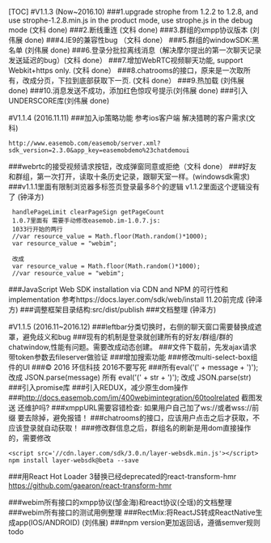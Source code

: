 [TOC]
#V1.1.3 (Now~2016.10)
###1.upgrade strophe from 1.2.2 to 1.2.8, and use strophe-1.2.8.min.js in the product mode, use strophe.js in the debug mode (文科 done)
###2.断线重连 (文科 done)
###3.群组的xmpp协议版本  (刘伟展 done)
###4.IE9的兼容性bug （文科 done）
###5.群组的windowSDK:黑名单 (刘伟展 done)
###6.登录分批拉离线消息（解决摩尔提出的第一次聊天记录发送延迟的bug）(文科 done）
###7.增加WebRTC视频聊天功能, support Webkit+https only. (文科 done）
###8.chatrooms的接口，原来是一次取所有，改成分页，下拉到底部获取下一页. (文科 done）
###9.热加载 (刘伟展 done)
###10.消息发送不成功，添加红色惊叹号提示(刘伟展 done)
###引入UNDERSCORE库(刘伟展 done)

#V1.1.4 (2016.11.11)
###加入ip策略功能 参考ios客户端 解决猎聘的客户需求(文科)

```
http://www.easemob.com/easemob/server.xml?sdk_version=2.3.0&app_key=easemobdemo%23chatdemoui
```
###webrtc的接受视频请求按钮，改成弹窗同意或拒绝（文科 done）
###好友和群组，第一次打开，读取十条历史记录，跟聊天室一样。(windowsdk需求)
###v1.1.1里面有限制浏览器多标签页登录最多8个的逻辑 v1.1.2里面这个逻辑没有了 (钟泽方)

```
 handlePageLimit clearPageSign getPageCount
 1.0.7里面有 需要手动修改easemob.im-1.0.7.js:
 1033行开始的两行
 //var resource_value = Math.floor(Math.random()*1000);
 var resource_value = "webim";
 
 改成
 var resource_value = Math.floor(Math.random()*1000);
 //var resource_value = "webim";
```

###JavaScript Web SDK installation via CDN and NPM 的可行性和implementation 参考https://docs.layer.com/sdk/web/install 11.20前完成  (钟泽方)
###调整框架目录结构:src/dist/publish
###文档整理 (钟泽方)

#V1.1.5 (2016.11~2016.12)
###leftbar分类切换时，右侧的聊天窗口需要替换成遮罩，避免歧义和bug
###现有的机制是登录就创建所有的好友/群组/群的chatwindow,性能有问题。需要改成动态创建。
###文件下载前，先发ajax请求带token参数去fileserver做验证
###增加搜索功能
###修改multi-select-box组件的UI
###© 2016 环信科技  2016不要写死
###所有eval('(' + message + ')');  改成 JSON.parse(message)  所有 eval('(' + str + ')');  改成 JSON.parse(str)  
###引入promise库
###引入REDUX，减少原生dom操作
###http://docs.easemob.com/im/400webimintegration/60toolrelated 截图发送 还维护吗?
###xmppURL需要容错检查: 如果用户自己加了ws://或者wss://前缀 要去除掉，避免报错！
###chatrooms的接口，应该用户点击之后才获取，不应该登录就自动获取！
###修改群信息之后，群组名的刷新是用dom直接操作的，需要修改

```
<script src='//cdn.layer.com/sdk/3.0.n/layer-websdk.min.js'></script>
npm install layer-websdk@beta --save
```
###用React Hot Loader 3替换已经deprecated的react-transform-hmr https://github.com/gaearon/react-transform-hmr

###webim所有接口的xmpp协议(邹金海)和react协议(仝瑶)的文档整理
###webim所有接口的测试用例整理
###RectMix:将ReactJS转成ReactNative生成app(IOS/ANDROID) (刘伟展)
###npm version更加返回话，遵循semver规则 todo


 